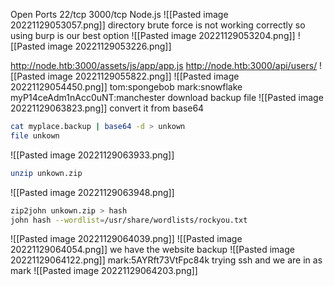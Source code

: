 Open Ports
22/tcp
3000/tcp Node.js
![[Pasted image 20221129053057.png]]
directory brute force is not working correctly so using burp is our best option 
![[Pasted image 20221129053204.png]]
![[Pasted image 20221129053226.png]]

http://node.htb:3000/assets/js/app/app.js
http://node.htb:3000/api/users/
![[Pasted image 20221129055822.png]]
![[Pasted image 20221129054450.png]]
tom:spongebob
mark:snowflake
myP14ceAdm1nAcc0uNT:manchester
download backup file
![[Pasted image 20221129063823.png]]
convert it from base64 
```bash
cat myplace.backup | base64 -d > unkown
file unkown
```
![[Pasted image 20221129063933.png]]
```bash
unzip unkown.zip
```
![[Pasted image 20221129063948.png]]
```bash
zip2john unkown.zip > hash
john hash --wordlist=/usr/share/wordlists/rockyou.txt
```
![[Pasted image 20221129064039.png]]
![[Pasted image 20221129064054.png]]
we have the website backup 
![[Pasted image 20221129064122.png]]
mark:5AYRft73VtFpc84k
trying ssh
and we are in as mark
![[Pasted image 20221129064203.png]]

